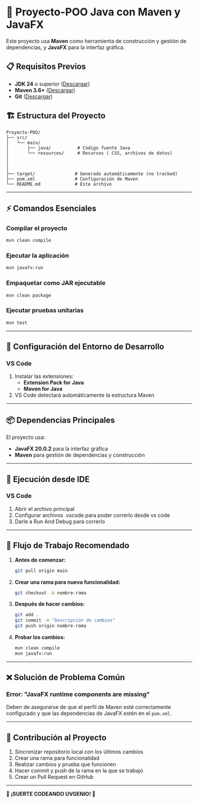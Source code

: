 # 🚀 Proyecto-POO Java con Maven y JavaFX

Este proyecto usa **Maven** como herramienta de construcción y gestión de dependencias, y **JavaFX** para la interfaz gráfica.

## 📋 Requisitos Previos

- **JDK 24** o superior ([Descargar](https://www.oracle.com/java/technologies/downloads/))
- **Maven 3.6+** ([Descargar](https://maven.apache.org/download.cgi))
- **Git** ([Descargar](https://git-scm.com/downloads))

## 🏗️ Estructura del Proyecto

```
Proyecto-POO/
├── src/
│   └── main/
│       ├── java/          # Código fuente Java
│       └── resources/     # Recursos ( CSS, archivos de datos)
│ 
│ 
│
├── target/               # Generado automáticamente (no tracked)
├── pom.xml               # Configuración de Maven
└── README.md             # Este archivo
```

---

## ⚡ Comandos Esenciales

### Compilar el proyecto
```bash
mvn clean compile
```

### Ejecutar la aplicación
```bash
mvn javafx:run
```

### Empaquetar como JAR ejecutable
```bash
mvn clean package
```

### Ejecutar pruebas unitarias
```bash
mvn test
```

---

## 🔧 Configuración del Entorno de Desarrollo

### VS Code
1. Instalar las extensiones:
   - **Extension Pack for Java**
   - **Maven for Java**
2. VS Code detectará automáticamente la estructura Maven

---

## 📦 Dependencias Principales

El proyecto usa:
- **JavaFX 20.0.2** para la interfaz gráfica
- **Maven** para gestión de dependencias y construcción

---

## 🚀 Ejecución desde IDE

### VS Code
1. Abrir el archivo principal
2. Configurar archivos .vscode para poder correrlo desde vs code
3. Darle a Run And Debug para correrlo

---

## 🔄 Flujo de Trabajo Recomendado

1. **Antes de comenzar:**
   ```bash
   git pull origin main
   ```

2. **Crear una rama para nueva funcionalidad:**
   ```bash
   git checkout -b nombre-rama
   ```

3. **Después de hacer cambios:**
   ```bash
   git add .
   git commit -m "Descripción de cambios"
   git push origin nombre-rama
   ```

4. **Probar los cambios:**
   ```bash
   mvn clean compile
   mvn javafx:run
   ```

---

## ❌ Solución de Problema Común

### Error: "JavaFX runtime components are missing"
Deben de asegurarse de que el perfil de Maven esté correctamente configurado y que las dependencias de JavaFX estén en el `pom.xml`.

---

## 🤝 Contribución al Proyecto

1. Sincronizar repositorio local con los últimos cambios
2. Crear una rama para funcionalidad
3. Realizar cambios y prueba que funcionen
4. Hacer commit y push de la rama en la que se trabajó
5. Crear un Pull Request en GitHub


---

**🎉 ¡SUERTE CODEANDO UVGENIO! 🎉**